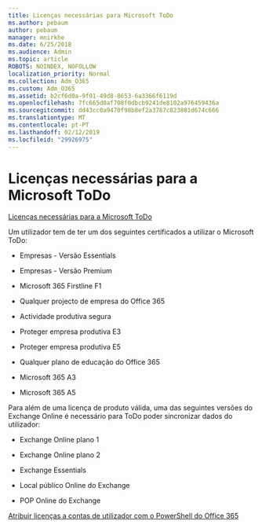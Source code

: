 ```yaml
---
title: Licenças necessárias para Microsoft ToDo
ms.author: pebaum
author: pebaum
manager: mnirkhe
ms.date: 6/25/2018
ms.audience: Admin
ms.topic: article
ROBOTS: NOINDEX, NOFOLLOW
localization_priority: Normal
ms.collection: Adm_O365
ms.custom: Adm_O365
ms.assetid: b2cf6d0a-9f01-49d8-8653-6a3366f6119d
ms.openlocfilehash: 7fc665d0af708f0dbcb9241de8102a976459436a
ms.sourcegitcommit: dd43cc0a9470f98b8ef2a3787c823801d674c666
ms.translationtype: MT
ms.contentlocale: pt-PT
ms.lasthandoff: 02/12/2019
ms.locfileid: "29926975"
---
```

# <a name="required-licenses-for-microsoft-todo"></a>Licenças necessárias para a Microsoft ToDo

[Licenças necessárias para a Microsoft ToDo](https://support.office.com/article/381e9d1b-c500-49b5-973e-890fd86528d7.aspx)
  
Um utilizador tem de ter um dos seguintes certificados a utilizar o Microsoft ToDo:
  
- Empresas - Versão Essentials
    
- Empresas - Versão Premium
    
- Microsoft 365 Firstline F1
    
- Qualquer projecto de empresa do Office 365
    
- Actividade produtiva segura
    
- Proteger empresa produtiva E3
    
- Proteger empresa produtiva E5
    
- Qualquer plano de educação do Office 365
    
- Microsoft 365 A3
    
- Microsoft 365 A5
    
Para além de uma licença de produto válida, uma das seguintes versões do Exchange Online é necessário para ToDo poder sincronizar dados do utilizador: 
  
- Exchange Online plano 1
    
- Exchange Online plano 2
    
- Exchange Essentials
    
- Local público Online do Exchange
    
- POP Online do Exchange
    
[Atribuir licenças a contas de utilizador com o PowerShell do Office 365](https://docs.microsoft.com/office365/enterprise/powershell/assign-licenses-to-user-accounts-with-office-365-powershell )
  

